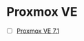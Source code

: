# Proxmox VE
- [ ] [Proxmox VE 7.1](https://github.com/thetaru/memorandum/tree/master/Hypervisor/Proxmox_VE/Proxmox_VE_7.1)
